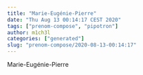 ```yaml
---
title: "Marie-Eugénie-Pierre"
date: "Thu Aug 13 00:14:17 CEST 2020"
tags: ["prenom-compose", "pipotron"]
author: m1ch3l
categories: ["generated"]
slug: "prenom-compose/2020-08-13-00:14:17"
---
```


Marie-Eugénie-Pierre
